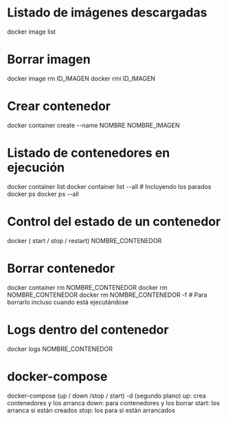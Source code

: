 # Listado de imágenes descargadas
docker image list

# Borrar imagen
docker image rm ID_IMAGEN
docker rmi ID_IMAGEN

# Crear contenedor
docker container create --name NOMBRE NOMBRE_IMAGEN

# Listado de contenedores en ejecución
docker container list
docker container list --all # Incluyendo los parados
docker ps
docker ps --all

# Control del estado de un contenedor
docker ( start / stop / restart) NOMBRE_CONTENEDOR

# Borrar contenedor
docker container rm NOMBRE_CONTENEDOR
docker rm NOMBRE_CONTENEDOR
docker rm NOMBRE_CONTENEDOR -f # Para borrarlo incluso cuando está ejecutándose

# Logs dentro del contenedor
docker logs NOMBRE_CONTENEDOR

# docker-compose
docker-compose (up / down /stop / start) -d (segundo plano)
    up: crea contenedores y los arranca
    down: para contenedores y los borrar
    start: los arranca si están creados
    stop: los para si están arrancados
